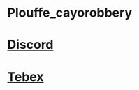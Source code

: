 # Plouffe_cayorobbery

# **[Discord](https://discord.gg/xJVCY9AvvW)**

# **[Tebex](https://plouffe.tebex.io)**
